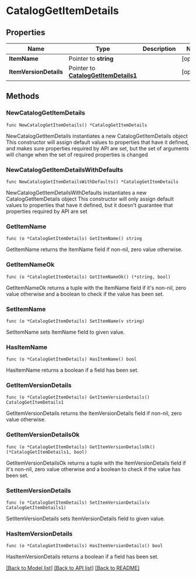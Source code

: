 # CatalogGetItemDetails

## Properties

Name | Type | Description | Notes
------------ | ------------- | ------------- | -------------
**ItemName** | Pointer to **string** |  | [optional] 
**ItemVersionDetails** | Pointer to [**CatalogGetItemDetails1**](CatalogGetItemDetails1.md) |  | [optional] 

## Methods

### NewCatalogGetItemDetails

`func NewCatalogGetItemDetails() *CatalogGetItemDetails`

NewCatalogGetItemDetails instantiates a new CatalogGetItemDetails object
This constructor will assign default values to properties that have it defined,
and makes sure properties required by API are set, but the set of arguments
will change when the set of required properties is changed

### NewCatalogGetItemDetailsWithDefaults

`func NewCatalogGetItemDetailsWithDefaults() *CatalogGetItemDetails`

NewCatalogGetItemDetailsWithDefaults instantiates a new CatalogGetItemDetails object
This constructor will only assign default values to properties that have it defined,
but it doesn't guarantee that properties required by API are set

### GetItemName

`func (o *CatalogGetItemDetails) GetItemName() string`

GetItemName returns the ItemName field if non-nil, zero value otherwise.

### GetItemNameOk

`func (o *CatalogGetItemDetails) GetItemNameOk() (*string, bool)`

GetItemNameOk returns a tuple with the ItemName field if it's non-nil, zero value otherwise
and a boolean to check if the value has been set.

### SetItemName

`func (o *CatalogGetItemDetails) SetItemName(v string)`

SetItemName sets ItemName field to given value.

### HasItemName

`func (o *CatalogGetItemDetails) HasItemName() bool`

HasItemName returns a boolean if a field has been set.

### GetItemVersionDetails

`func (o *CatalogGetItemDetails) GetItemVersionDetails() CatalogGetItemDetails1`

GetItemVersionDetails returns the ItemVersionDetails field if non-nil, zero value otherwise.

### GetItemVersionDetailsOk

`func (o *CatalogGetItemDetails) GetItemVersionDetailsOk() (*CatalogGetItemDetails1, bool)`

GetItemVersionDetailsOk returns a tuple with the ItemVersionDetails field if it's non-nil, zero value otherwise
and a boolean to check if the value has been set.

### SetItemVersionDetails

`func (o *CatalogGetItemDetails) SetItemVersionDetails(v CatalogGetItemDetails1)`

SetItemVersionDetails sets ItemVersionDetails field to given value.

### HasItemVersionDetails

`func (o *CatalogGetItemDetails) HasItemVersionDetails() bool`

HasItemVersionDetails returns a boolean if a field has been set.


[[Back to Model list]](../README.md#documentation-for-models) [[Back to API list]](../README.md#documentation-for-api-endpoints) [[Back to README]](../README.md)


